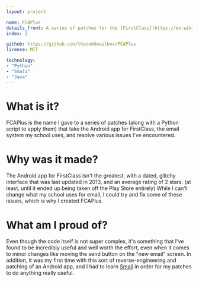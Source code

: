 ```yaml
---
layout: project

name: FCAPlus
details_front: A series of patches for the [FirstClass](https://en.wikipedia.org/wiki/FirstClass) Android app that improve the app's usability and fix various bugs.
index: 2

github: https://github.com/thatoddmailbox/FCAPlus
license: MIT

technology:
- "Python"
- "Smali"
- "Java"
---
```

# What is it?
FCAPlus is the name I gave to a series of patches (along with a Python script to apply them) that take the Android app for FirstClass, the email system my school uses, and resolve various issues I've encountered.

# Why was it made?
The Android app for FirstClass isn't the greatest, with a dated, glitchy interface that was last updated in 2013, and an average rating of 2 stars. (at least, until it ended up being taken off the Play Store entirely) While I can't change what my school uses for email, I could try and fix some of these issues, which is why I created FCAPlus.

# What am I proud of?
Even though the code itself is not super complex, it's something that I've found to be incredibly useful and well worth the effort, even when it comes to minor changes like moving the send button on the "new email" screen. In addition, it was my first time with this sort of reverse-engineering and patching of an Android app, and I had to learn [Smali](https://github.com/JesusFreke/smali) in order for my patches to do anything really useful.